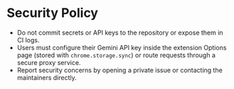 # Security Policy

- Do not commit secrets or API keys to the repository or expose them in CI logs.
- Users must configure their Gemini API key inside the extension Options page (stored with `chrome.storage.sync`) or route requests through a secure proxy service.
- Report security concerns by opening a private issue or contacting the maintainers directly.
